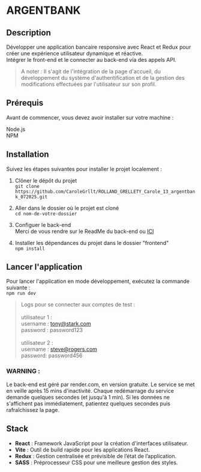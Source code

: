 # ARGENTBANK

## Description
Développer une application bancaire responsive avec React et Redux pour créer une expérience utilisateur dynamique et réactive.\
Intégrer le front-end et le connecter au back-end via des appels API.

> A noter : Il s'agit de l'intégration de la page d'accueil, du développement du système d'authentification et de la gestion des modifications effectuées par l'utilisateur sur son profil. 


## Prérequis 
Avant de commencer, vous devez avoir installer sur votre machine : 

Node.js\
NPM

## Installation
Suivez les étapes suivantes pour installer le projet localement :

1. Clôner le dépôt du projet  
`git clone https://github.com/CaroleGrllt/ROLLAND_GRELLETY_Carole_13_argentbank_072025.git`

2. Aller dans le dossier où le projet est cloné   
`cd nom-de-votre-dossier`

3. Configuer le back-end  
Merci de vous rendre sur le ReadMe du back-end ou [ICI](https://github.com/CaroleGrllt/ROLLAND_GRELLETY_Carole_13_argentbank_072025/blob/main/backend/README.md)

4. Installer les dépendances du projet dans le dossier "frontend"  
`npm install`

## Lancer l'application
Pour lancer l'application en mode développement, exécutez la commande suivante :\
`npm run dev`

> Logs pour se connecter aux comptes de test : <br/><br/> utilisateur 1 :<br/>username : tony@stark.com<br/>password : password123<br/><br/> utilisateur 2 : <br/> username : steve@rogers.com<br/>password: password456

### WARNING :
Le back-end est géré par render.com, en version gratuite. Le service se met en veille après 15 mins d'inactivité. Chaque redémarrage du service demande quelques secondes (et jusqu'à 1 min). Si les données ne s'affichent pas immédiatement, patientez quelques secondes puis rafraîchissez la page.


## Stack
- **React** : Framework JavaScript pour la création d'interfaces utilisateur.
- **Vite** : Outil de build rapide pour les applications React.
- **Redux** : Gestion centralisée et prévisible de l’état de l’application.
- **SASS** : Préprocesseur CSS pour une meilleure gestion des styles.